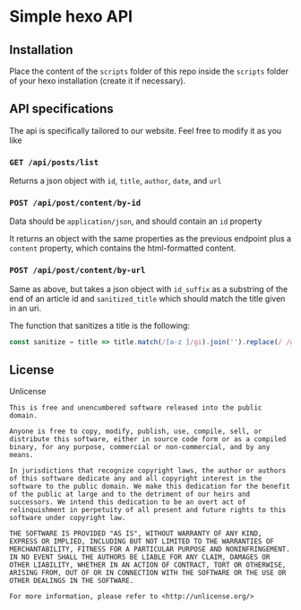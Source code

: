 # Simple hexo API

## Installation

Place the content of the `scripts` folder of this repo inside the `scripts` folder of your hexo installation (create it if necessary).

## API specifications

The api is specifically tailored to our website. Feel free to modify it as you like

### `GET /api/posts/list`

Returns a json object with `id`, `title`, `author`, `date`, and `url`

### `POST /api/post/content/by-id`

Data should be `application/json`, and should contain an `id` property

It returns an object with the same properties as the previous endpoint plus a `content` property,
which contains the html-formatted content.

### `POST /api/post/content/by-url`

Same as above, but takes a json object with `id_suffix` as a substring of the end of an article id and `sanitized_title` which should match the
title given in an uri.

The function that sanitizes a title is the following: 

```javascript
const sanitize = title => title.match(/[a-z ]/gi).join('').replace(/ /g, '-').toLowerCase();
```

## License

Unlicense

```
This is free and unencumbered software released into the public domain.

Anyone is free to copy, modify, publish, use, compile, sell, or
distribute this software, either in source code form or as a compiled
binary, for any purpose, commercial or non-commercial, and by any
means.

In jurisdictions that recognize copyright laws, the author or authors
of this software dedicate any and all copyright interest in the
software to the public domain. We make this dedication for the benefit
of the public at large and to the detriment of our heirs and
successors. We intend this dedication to be an overt act of
relinquishment in perpetuity of all present and future rights to this
software under copyright law.

THE SOFTWARE IS PROVIDED "AS IS", WITHOUT WARRANTY OF ANY KIND,
EXPRESS OR IMPLIED, INCLUDING BUT NOT LIMITED TO THE WARRANTIES OF
MERCHANTABILITY, FITNESS FOR A PARTICULAR PURPOSE AND NONINFRINGEMENT.
IN NO EVENT SHALL THE AUTHORS BE LIABLE FOR ANY CLAIM, DAMAGES OR
OTHER LIABILITY, WHETHER IN AN ACTION OF CONTRACT, TORT OR OTHERWISE,
ARISING FROM, OUT OF OR IN CONNECTION WITH THE SOFTWARE OR THE USE OR
OTHER DEALINGS IN THE SOFTWARE.

For more information, please refer to <http://unlicense.org/>
```
